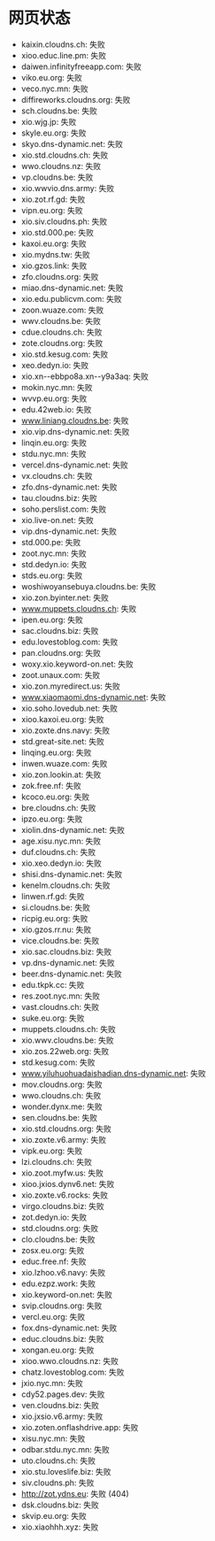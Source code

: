 # 网页状态
- kaixin.cloudns.ch: 失败
- xioo.educ.line.pm: 失败
- daiwen.infinityfreeapp.com: 失败
- viko.eu.org: 失败
- veco.nyc.mn: 失败
- diffireworks.cloudns.org: 失败
- sch.cloudns.be: 失败
- xio.wjg.jp: 失败
- skyle.eu.org: 失败
- skyo.dns-dynamic.net: 失败
- xio.std.cloudns.ch: 失败
- wwo.cloudns.nz: 失败
- vp.cloudns.be: 失败
- xio.wwvio.dns.army: 失败
- xio.zot.rf.gd: 失败
- vipn.eu.org: 失败
- xio.siv.cloudns.ph: 失败
- xio.std.000.pe: 失败
- kaxoi.eu.org: 失败
- xio.mydns.tw: 失败
- xio.gzos.link: 失败
- zfo.cloudns.org: 失败
- miao.dns-dynamic.net: 失败
- xio.edu.publicvm.com: 失败
- zoon.wuaze.com: 失败
- wwv.cloudns.be: 失败
- cdue.cloudns.ch: 失败
- zote.cloudns.org: 失败
- xio.std.kesug.com: 失败
- xeo.dedyn.io: 失败
- xio.xn--ebbpo8a.xn--y9a3aq: 失败
- mokin.nyc.mn: 失败
- wvvp.eu.org: 失败
- edu.42web.io: 失败
- www.liniang.cloudns.be: 失败
- xio.vip.dns-dynamic.net: 失败
- linqin.eu.org: 失败
- stdu.nyc.mn: 失败
- vercel.dns-dynamic.net: 失败
- vx.cloudns.ch: 失败
- zfo.dns-dynamic.net: 失败
- tau.cloudns.biz: 失败
- soho.perslist.com: 失败
- xio.live-on.net: 失败
- vip.dns-dynamic.net: 失败
- std.000.pe: 失败
- zoot.nyc.mn: 失败
- std.dedyn.io: 失败
- stds.eu.org: 失败
- woshiwoyansebuya.cloudns.be: 失败
- xio.zon.byinter.net: 失败
- www.muppets.cloudns.ch: 失败
- ipen.eu.org: 失败
- sac.cloudns.biz: 失败
- edu.lovestoblog.com: 失败
- pan.cloudns.org: 失败
- woxy.xio.keyword-on.net: 失败
- zoot.unaux.com: 失败
- xio.zon.myredirect.us: 失败
- www.xiaomaomi.dns-dynamic.net: 失败
- xio.soho.lovedub.net: 失败
- xioo.kaxoi.eu.org: 失败
- xio.zoxte.dns.navy: 失败
- std.great-site.net: 失败
- linqing.eu.org: 失败
- inwen.wuaze.com: 失败
- xio.zon.lookin.at: 失败
- zok.free.nf: 失败
- kcoco.eu.org: 失败
- bre.cloudns.ch: 失败
- ipzo.eu.org: 失败
- xiolin.dns-dynamic.net: 失败
- age.xisu.nyc.mn: 失败
- duf.cloudns.ch: 失败
- xio.xeo.dedyn.io: 失败
- shisi.dns-dynamic.net: 失败
- kenelm.cloudns.ch: 失败
- linwen.rf.gd: 失败
- si.cloudns.be: 失败
- ricpig.eu.org: 失败
- xio.gzos.rr.nu: 失败
- vice.cloudns.be: 失败
- xio.sac.cloudns.biz: 失败
- vp.dns-dynamic.net: 失败
- beer.dns-dynamic.net: 失败
- edu.tkpk.cc: 失败
- res.zoot.nyc.mn: 失败
- vast.cloudns.ch: 失败
- suke.eu.org: 失败
- muppets.cloudns.ch: 失败
- xio.wwv.cloudns.be: 失败
- xio.zos.22web.org: 失败
- std.kesug.com: 失败
- www.yiluhuohuadaishadian.dns-dynamic.net: 失败
- mov.cloudns.org: 失败
- wwo.cloudns.ch: 失败
- wonder.dynx.me: 失败
- sen.cloudns.be: 失败
- xio.std.cloudns.org: 失败
- xio.zoxte.v6.army: 失败
- vipk.eu.org: 失败
- lzi.cloudns.ch: 失败
- xio.zoot.myfw.us: 失败
- xioo.jxios.dynv6.net: 失败
- xio.zoxte.v6.rocks: 失败
- virgo.cloudns.biz: 失败
- zot.dedyn.io: 失败
- std.cloudns.org: 失败
- clo.cloudns.be: 失败
- zosx.eu.org: 失败
- educ.free.nf: 失败
- xio.lzhoo.v6.navy: 失败
- edu.ezpz.work: 失败
- xio.keyword-on.net: 失败
- svip.cloudns.org: 失败
- vercl.eu.org: 失败
- fox.dns-dynamic.net: 失败
- educ.cloudns.biz: 失败
- xongan.eu.org: 失败
- xioo.wwo.cloudns.nz: 失败
- chatz.lovestoblog.com: 失败
- jxio.nyc.mn: 失败
- cdy52.pages.dev: 失败
- ven.cloudns.biz: 失败
- xio.jxsio.v6.army: 失败
- xio.zoten.onflashdrive.app: 失败
- xisu.nyc.mn: 失败
- odbar.stdu.nyc.mn: 失败
- uto.cloudns.ch: 失败
- xio.stu.loveslife.biz: 失败
- siv.cloudns.ph: 失败
- http://zot.ydns.eu: 失败 (404)
- dsk.cloudns.biz: 失败
- skvip.eu.org: 失败
- xio.xiaohhh.xyz: 失败
